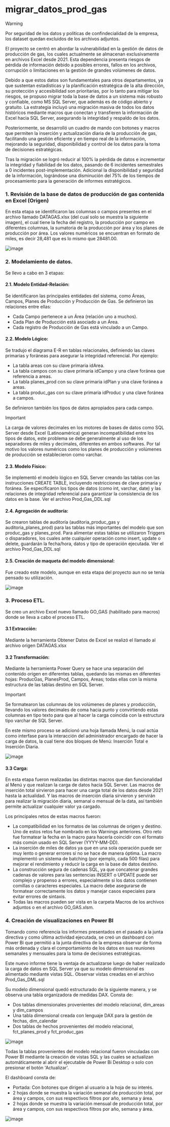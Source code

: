 # migrar_datos_prod_gas

> [!WARNING]
> Por seguridad de los datos y políticas de confindecialidad de la empresa, los dataset quedan excluidos de los archivos adjuntos.

El proyecto se centró en abordar la vulnerabilidad en la gestión de datos de producción de gas, los cuales actualmente se almacenan exclusivamente en archivos Excel desde 2021. Esta dependencia presenta riesgos de pérdida de información debido a posibles errores, fallos en los archivos, corrupción o limitaciones en la gestión de grandes volúmenes de datos. 

Debido a que estos datos son fundamentales para otros departamentos, ya que sustentan estadísticas y la planificación estratégica de la alta dirección, su protección y accesibilidad son prioritarias, por lo tanto para mitigar los riesgos, se propuso migrar toda la base de datos a un sistema más robusto y confiable, como MS SQL Server, que además es de código abierto y gratuito. La estrategia incluyó una migración masiva de todos los datos históricos mediante macros que conectan y transfieren la información de Excel hacia SQL Server, asegurando la integridad y respaldo de los datos. 

Posteriormente, se desarrolló un cuadro de mando con botones y macros que permiten la inserción y actualización diaria de la producción de gas, facilitando una gestión eficiente y en tiempo real de la información, mejorando la seguridad, disponibilidad y control de los datos para la toma de decisiones estratégicas.

Tras la migración se logró reducir al 100% la pérdida de datos e incrementar la integridad y fiabilidad de los datos, pasando de 6 incidentes semestrales a 0 incidentes post-implementación. Adicional la disponibilidad y seguridad de la información, lográndose una disminución del 75% de los tiempos de procesamiento para la generación de informes estratégicos.

### 1. Revisión de la base de datos de producción de gas contenida en Excel (Origen)
En esta etapa se identificaron las columnas o campos presentes en el archivo llamado DATAGAS.xlsx (del cual solo se muestra la siguiente imagen), el cual tiene la fecha del registro, la producción por campo en diferentes columnas, la sumatoria de la producción por área y los planes de producción por área. Los valores numéricos se encuentran en formato de miles, es decir 28,481 que es lo mismo que 28481.00.

![image](https://github.com/user-attachments/assets/119284f7-2819-497b-b6ef-1163210a0979)

### 2. Modelamiento de datos.
Se llevo a cabo en 3 etapas:

#### 2.1. Modelo Entidad-Relación:
Se identificaron las principales entidades del sistema, como Áreas, Campos, Planes de Producción y Producción de Gas. Se definieron las relaciones entre ellas:
- Cada Campo pertenece a un Área (relación uno a muchos).
- Cada Plan de Producción está asociado a un Área.
- Cada registro de Producción de Gas está vinculado a un Campo.

#### 2.2. Modelo Lógico: 
Se tradujo el diagrama E-R en tablas relacionales, definiendo las claves primarias y foráneas para asegurar la integridad referencial. Por ejemplo:
- La tabla areas con su clave primaria idArea.
- La tabla campos con su clave primaria idCampo y una clave foránea que referencia a areas.
- La tabla planes_prod con su clave primaria idPlan y una clave foránea a areas.
- La tabla produc_gas con su clave primaria idProduc y una clave foránea a campos.

Se definieron también los tipos de datos apropiados para cada campo.

> [!IMPORTANT]
> La carga de valores decimales en los motores de bases de datos como SQL Server desde Excel (Latinoamérica) generan incompatibilidad entre los tipos de datos, este problema se debe generalmente al uso de los separadores de miles y decimales, diferentes en ambos softwares. Por tal motivo los valores numéricos como los planes de producción y volúmenes de producción se establecieron como varchar.

#### 2.3. Modelo Físico:
Se implementó el modelo lógico en SQL Server creando las tablas con las instrucciones CREATE TABLE, incluyendo restricciones de clave primaria y foránea. Se especificaron los tipos de datos (como int, varchar, date) y las relaciones de integridad referencial para garantizar la consistencia de los datos en la base. Ver el archivo Prod_Gas_DDL.sql

#### 2.4. Agregación de auditoría:
Se crearon tablas de auditoría (auditoria_produc_gas y auditoria_planes_prod) para las tablas más importantes del modelo que son produc_gas y planes_prod. Para alimentar estas tablas se utilizaron Triggers o disparadores, los cuales ante cualquier operación como insert, update o delete, guardarán la fecha/hora, datos y tipo de operación ejecutada. Ver el archivo Prod_Gas_DDL.sql

#### 2.5. Creación de maqueta del modelo dimensional:
Fue creado este modelo, aunque en esta etapa del proyecto aun no se tenía pensado su utilización.

![image](https://github.com/user-attachments/assets/d8709c8b-f5f3-4cbe-b7d1-5fd133e915e5)

### 3. Proceso ETL.
Se creo un archivo Excel nuevo llamado GO_GAS (habilitado para macros) donde se lleva a cabo el proceso ETL.

#### 3.1 Extracción:
Mediante la herramienta Obtener Datos de Excel se realizó el llamado al archivo origen DATAGAS.xlsx

#### 3.2 Transformación:
Mediante la herramienta Power Query se hace una separación del contenido origen en diferentes tablas, quedando las mismas en diferentes hojas: ProducGas, PlanesProd, Campos, Areas; todas ellas con la misma estructura de las tablas destino en SQL Server.

> [!IMPORTANT]
> Se formatearon las columnas de los volúmenes de planes y producción, llevando los valores decimales de coma hacia punto y convirtiendo estas columnas en tipo texto para que al hacer la carga coincida con la estructura tipo varchar de SQL Server. 

En este mismo proceso se adicionó una hoja llamada Menú, la cual actúa como interfase para la interacción del administrador encargado de hacer la carga de datos, la cual tiene dos bloques de Menú: Inserción Total e Inserción Diaria.

![image](https://github.com/user-attachments/assets/e05bb2e9-2f15-408c-9653-9e5ff880e681)

#### 3.3 Carga:
En esta etapa fueron realizadas las distintas macros que dan funcionalidad al Menú y que realizan la carga de datos hacia SQL Server. Las macros de inserción total sirvieron para hacer una carga total de los datos desde 2021 hasta la actualidad. Y las macros de inserción diaria sirvieron y servirán para realizar la migración diaria, semanal o mensual de la data, así también permite actualizar cualquier valor ya cargado. 

Los principales retos de estas macros fueron:
- La compatibilidad en los formatos de las columnas de origen y destino. Uno de estos retos fue nombrado en los Warnings anteriores. Otro reto fue formatear la fecha en la macro para hacerla coincidir con el formato más común usado en SQL Server (YYYY-MM-DD).
- La inserción de miles de datos ya que en una sola operación puede ser muy lento o generar errores si no se hace de manera óptima. La macro implementó un sistema de batching (por ejemplo, cada 500 filas) para mejorar el rendimiento y reducir la carga en la base de datos destino. 
- La construcción segura de cadenas SQL, ya que concatenar grandes cadenas de valores para las sentencias INSERT o UPDATE puede ser complejo y propenso a errores, especialmente si los datos contienen comillas o caracteres especiales. La macro debe asegurarse de formatear correctamente los datos y manejar casos especiales para evitar errores de sintaxis.
- Todas las macros pueden ser vista en la carpeta Macros de los archivos adjuntos o en el archivo GO_GAS.xlsm.

### 4. Creación de visualizaciones en Power BI

Tomando como referencia los informes presentados en el pasado a la junta directiva y como última actividad ejecutada, se creó un dashboard con Power Bi que permitió a la junta directiva de la empresa observar de forma más ordenada y clara el comportamiento de los datos en sus reuniones semanales y mensuales para la toma de decisiones estratégicas.

Este nuevo informe tiene la ventaja de actualizarse luego de haber realizado la carga de datos en SQL Server ya que su modelo dimensional es alimentado mediante vistas SQL. Observar vistas creadas en el archivo Prod_Gas_DML.sql

Su modelo dimensional quedó estructurado de la siguiente manera, y se observa una tabla organizadora de medidas DAX. Consta de:
- Dos tablas dimensionales provenientes del modelo relacional, dim_areas y dim_campos
- Una tabla dimensional creada con lenguaje DAX para la gestión de fechas, dim_calendar
- Dos tablas de hechos provenientes del modelo relacional, fct_planes_prod y fct_produc_gas

![image](https://github.com/user-attachments/assets/2a6b2753-ce02-4448-9b0d-639961861421)

Todas la tablas provenientes del modelo relacional fueron vinculadas con Power BI mediante la creación de vistas SQL y las cuales se actualizan automáticamente al abrir el ejecutable de Power Bi Desktop o solo con presionar el botón 'Actualizar'.

El dashboard consta de:
- Portada: Con botones que dirigen al usuario a la hoja de su interés.
- 2 hojas donde se muestra la variación semanal de producción total, por área y campos, con sus respectivos filtros por año, semana y área.
- 2 hojas donde se muestra la variación mensual de producción total, por área y campos, con sus respectivos filtros por año, semana y área.

![image](https://github.com/user-attachments/assets/2c656fc6-2b1b-4d65-8d2c-010c764a4d57)



